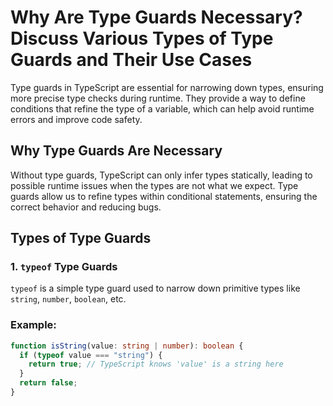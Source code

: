 # Why Are Type Guards Necessary? Discuss Various Types of Type Guards and Their Use Cases

Type guards in TypeScript are essential for narrowing down types, ensuring more precise type checks during runtime. They provide a way to define conditions that refine the type of a variable, which can help avoid runtime errors and improve code safety.

## Why Type Guards Are Necessary

Without type guards, TypeScript can only infer types statically, leading to possible runtime issues when the types are not what we expect. Type guards allow us to refine types within conditional statements, ensuring the correct behavior and reducing bugs.

## Types of Type Guards

### 1. **`typeof` Type Guards**

`typeof` is a simple type guard used to narrow down primitive types like `string`, `number`, `boolean`, etc.

### Example:

```typescript
function isString(value: string | number): boolean {
  if (typeof value === "string") {
    return true; // TypeScript knows 'value' is a string here
  }
  return false;
}
```
